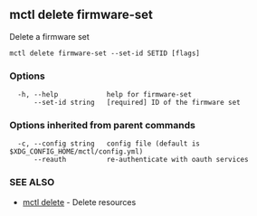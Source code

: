 [Auto generated by spf13/cobra]: <>

## mctl delete firmware-set

Delete a firmware set

```
mctl delete firmware-set --set-id SETID [flags]
```

### Options

```
  -h, --help            help for firmware-set
      --set-id string   [required] ID of the firmware set
```

### Options inherited from parent commands

```
  -c, --config string   config file (default is $XDG_CONFIG_HOME/mctl/config.yml)
      --reauth          re-authenticate with oauth services
```

### SEE ALSO

* [mctl delete](mctl_delete.md)	 - Delete resources

